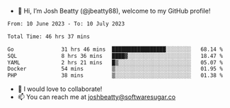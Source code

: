 - 👋 Hi, I’m Josh Beatty (@jbeatty88), welcome to my GitHub profile!

<!--START_SECTION:waka-->

```txt
From: 10 June 2023 - To: 10 July 2023

Total Time: 46 hrs 37 mins

Go               31 hrs 46 mins  █████████████████░░░░░░░░   68.14 %
SQL              8 hrs 36 mins   ████▓░░░░░░░░░░░░░░░░░░░░   18.47 %
YAML             2 hrs 21 mins   █▒░░░░░░░░░░░░░░░░░░░░░░░   05.07 %
Docker           54 mins         ▒░░░░░░░░░░░░░░░░░░░░░░░░   01.95 %
PHP              38 mins         ▒░░░░░░░░░░░░░░░░░░░░░░░░   01.38 %
```

<!--END_SECTION:waka-->

- 💞️ I would love to collaborate!
- 📫 You can reach me at joshbeatty@softwaresugar.co

<!---
jbeatty88/jbeatty88 is a ✨ special ✨ repository because its `README.md` (this file) appears on your GitHub profile.
You can click the Preview link to take a look at your changes.
--->
